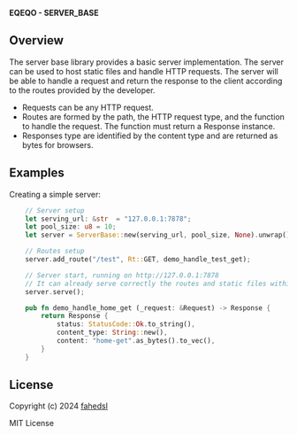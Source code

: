 **EQEQO - SERVER_BASE**

## Overview
The server base library provides a basic server implementation. The server can be used to host static files and handle HTTP requests.
The server will be able to handle a request and return the response to the client according to the routes provided by the developer.


+ Requests can be any HTTP request.
+ Routes are formed by the path, the HTTP request type, and the function to handle the request. The function must return a Response instance.
+ Responses type are identified by the content type and are returned as bytes for browsers.

## Examples

Creating a simple server:

```rust
	// Server setup
	let serving_url: &str  = "127.0.0.1:7878";
	let pool_size: u8 = 10;
	let server = ServerBase::new(serving_url, pool_size, None).unwrap();

	// Routes setup
	server.add_route("/test", Rt::GET, demo_handle_test_get);

	// Server start, running on http://127.0.0.1:7878
	// It can already serve correctly the routes and static files within the server.
	server.serve();

	pub fn demo_handle_home_get (_request: &Request) -> Response {
		return Response {
			status: StatusCode::Ok.to_string(),
			content_type: String::new(),
			content: "home-get".as_bytes().to_vec(),
		}
	}
```

## License

Copyright (c) 2024 [fahedsl](https://gitlab.com/fahedsl)

MIT License
